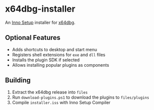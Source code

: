 x64dbg-installer
================

An [Inno Setup] installer for [x64dbg].


Optional Features
-----------------

- Adds shortcuts to desktop and start menu
- Registers shell extensions for `exe` and `dll` files
- Installs the plugin SDK if selected
- Allows installing popular plugins as components


Building
--------

1. Extract the x64dbg release into `files`
2. Run `download-plugins.ps1` to download the plugins to `files/plugins`
3. Compile `installer.iss` with Inno Setup Compiler

[Inno Setup]:http://www.jrsoftware.org/isinfo.php
[x64dbg]:https://github.com/x64dbg/x64dbg
